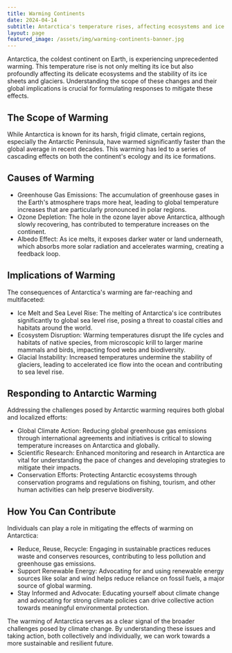 ```yaml
---
title: Warming Continents
date: 2024-04-14
subtitle: Antarctica's temperature rises, affecting ecosystems and ice stability
layout: page
featured_image: /assets/img/warming-continents-banner.jpg
---
```


Antarctica, the coldest continent on Earth, is experiencing unprecedented
warming. This temperature rise is not only melting its ice but also profoundly
affecting its delicate ecosystems and the stability of its ice sheets and
glaciers. Understanding the scope of these changes and their global
implications is crucial for formulating responses to mitigate these effects.

## The Scope of Warming

While Antarctica is known for its harsh, frigid climate, certain regions,
especially the Antarctic Peninsula, have warmed significantly faster than the
global average in recent decades. This warming has led to a series of cascading
effects on both the continent's ecology and its ice formations.

## Causes of Warming

- Greenhouse Gas Emissions: The accumulation of greenhouse gases in the Earth's
  atmosphere traps more heat, leading to global temperature increases that are
  particularly pronounced in polar regions.
- Ozone Depletion: The hole in the ozone layer above Antarctica, although
  slowly recovering, has contributed to temperature increases on the continent.
- Albedo Effect: As ice melts, it exposes darker water or land underneath,
  which absorbs more solar radiation and accelerates warming, creating a
  feedback loop.

## Implications of Warming

The consequences of Antarctica's warming are far-reaching and multifaceted:

- Ice Melt and Sea Level Rise: The melting of Antarctica's ice contributes
  significantly to global sea level rise, posing a threat to coastal cities and
  habitats around the world.
- Ecosystem Disruption: Warming temperatures disrupt the life cycles and
  habitats of native species, from microscopic krill to larger marine mammals
  and birds, impacting food webs and biodiversity.
- Glacial Instability: Increased temperatures undermine the stability of
  glaciers, leading to accelerated ice flow into the ocean and contributing to
  sea level rise.

## Responding to Antarctic Warming

Addressing the challenges posed by Antarctic warming requires both global and
localized efforts:

- Global Climate Action: Reducing global greenhouse gas emissions through
  international agreements and initiatives is critical to slowing temperature
  increases on Antarctica and globally.
- Scientific Research: Enhanced monitoring and research in Antarctica are vital
  for understanding the pace of changes and developing strategies to mitigate
  their impacts.
- Conservation Efforts: Protecting Antarctic ecosystems through conservation
  programs and regulations on fishing, tourism, and other human activities can
  help preserve biodiversity.

## How You Can Contribute

Individuals can play a role in mitigating the effects of warming on Antarctica:

- Reduce, Reuse, Recycle: Engaging in sustainable practices reduces waste and
  conserves resources, contributing to less pollution and greenhouse gas
  emissions.
- Support Renewable Energy: Advocating for and using renewable energy sources
  like solar and wind helps reduce reliance on fossil fuels, a major source of
  global warming.
- Stay Informed and Advocate: Educating yourself about climate change and
  advocating for strong climate policies can drive collective action towards
  meaningful environmental protection.

The warming of Antarctica serves as a clear signal of the broader challenges
posed by climate change. By understanding these issues and taking action, both
collectively and individually, we can work towards a more sustainable and
resilient future.
